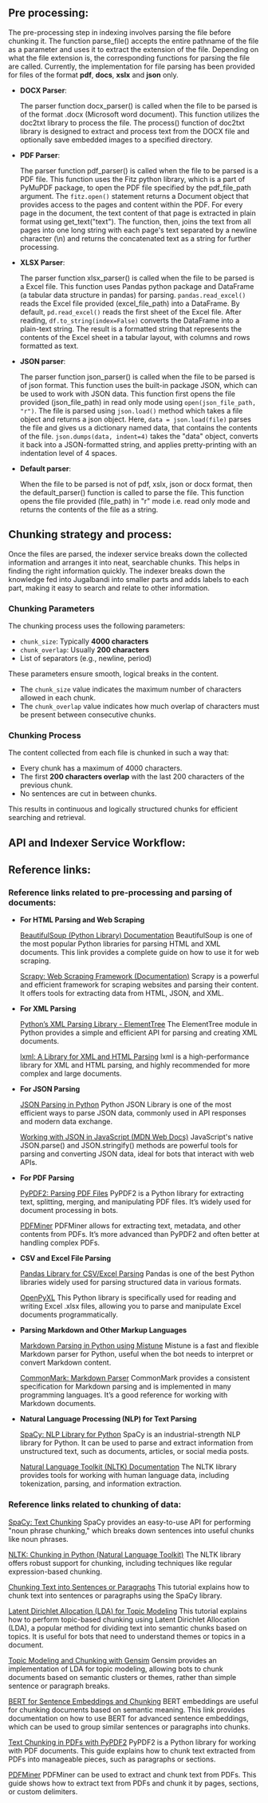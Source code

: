 ## Pre processing:

The pre-processing step in indexing involves parsing the file before chunking it. The function parse_file() accepts the entire pathname of the file as a parameter and uses it to extract the extension of the file. Depending on what the file extension is, the corresponding functions for parsing the file are called. Currently, the implementation for file parsing has been provided for files of the format **pdf**, **docs**, **xslx** and **json** only.

- **DOCX Parser**:

    The parser function docx_parser() is called when the file to be parsed is of the format .docx (Microsoft word document). This function utilizes the doc2txt library to process the file. The process() function of doc2txt library is designed to extract and process text from the DOCX file and optionally save embedded images to a specified directory.

- **PDF Parser**:
    
    The parser function pdf_parser() is called when the file to be parsed is a PDF file. This function uses the Fitz python library, which is a part of PyMuPDF package, to open the PDF file specified by the pdf_file_path argument. The `fitz.open()` statement returns a Document object that provides access to the pages and content within the PDF.
    For every page in the document, the text content of that page is extracted in plain format using get_text("text"). The function, then, joins the text from all pages into one long string with each page's text separated by a newline character (\n) and returns the concatenated text as a string for further processing.

- **XLSX Parser**:

    The parser function xlsx_parser() is called when the file to be parsed is a Excel file. This function uses Pandas python package and DataFrame (a tabular data structure in pandas) for parsing. 
    `pandas.read_excel()` reads the Excel file provided (excel_file_path) into a DataFrame. By default, `pd.read_excel()` reads the first sheet of the Excel file. After reading, `df.to_string(index=False)` converts the DataFrame into a plain-text string. The result is a formatted string that represents the contents of the Excel sheet in a tabular layout, with columns and rows formatted as text.

- **JSON parser**:

    The parser function json_parser() is called when the file to be parsed is of json format. This function uses the built-in package JSON, which can be used to work with JSON data. This function first opens the file provided (json_file_path) in read only mode using `open(json_file_path, "r")`. The file is parsed using `json.load()` method which takes a file object and returns a json object. Here, `data = json.load(file)` parses the file and gives us a dictionary named data, that contains the contents of the file. `json.dumps(data, indent=4)` takes the "data" object, converts it back into a JSON-formatted string, and applies pretty-printing with an indentation level of 4 spaces.

- **Default parser**:
    
    When the file to be parsed is not of pdf, xslx, json or docx format, then the default_parser() function is called to parse the file. This function opens the file provided (file_path) in "r" mode i.e. read only mode and returns the contents of the file as a string.


## Chunking strategy and process:

Once the files are parsed, the indexer service breaks down the collected information and arranges it into neat, searchable chunks. This helps in finding the right information quickly. The indexer breaks down the knowledge fed into Jugalbandi into smaller parts and adds labels to each part, making it easy to search and relate to other information.

### Chunking Parameters

The chunking process uses the following parameters:

- `chunk_size`: Typically **4000 characters**
- `chunk_overlap`: Usually **200 characters**
- List of separators (e.g., newline, period)

These parameters ensure smooth, logical breaks in the content.

- The `chunk_size` value indicates the maximum number of characters allowed in each chunk.
- The `chunk_overlap` value indicates how much overlap of characters must be present between consecutive chunks.

### Chunking Process

The content collected from each file is chunked in such a way that:

- Every chunk has a maximum of 4000 characters.
- The first **200 characters overlap** with the last 200 characters of the previous chunk.
- No sentences are cut in between chunks.

This results in continuous and logically structured chunks for efficient searching and retrieval.


## API and Indexer Service Workflow:


## Reference links:

### Reference links related to pre-processing and parsing of documents:

- **For HTML Parsing and Web Scraping**

    [BeautifulSoup (Python Library) Documentation](https://www.crummy.com/software/BeautifulSoup/bs4/doc/)
    BeautifulSoup is one of the most popular Python libraries for parsing HTML and XML documents. This link provides a complete guide on how to use it for web scraping.

    [Scrapy: Web Scraping Framework (Documentation)](https://docs.scrapy.org/en/latest/)
    Scrapy is a powerful and efficient framework for scraping websites and parsing their content. It offers tools for extracting data from HTML, JSON, and XML.

- **For XML Parsing**

    [Python’s XML Parsing Library - ElementTree](https://docs.python.org/3/library/xml.etree.elementtree.html)
    The ElementTree module in Python provides a simple and efficient API for parsing and creating XML documents. 

    [lxml: A Library for XML and HTML Parsing](https://lxml.de/)
    lxml is a high-performance library for XML and HTML parsing, and highly recommended for more complex and large documents.

- **For JSON Parsing**

    [JSON Parsing in Python](https://docs.python.org/3/library/json.html)
    Python JSON Library is one of the most efficient ways to parse JSON data, commonly used in API responses and modern data exchange.

    [Working with JSON in JavaScript (MDN Web Docs)](https://developer.mozilla.org/en-US/docs/Web/JavaScript/Reference/Global_Objects/JSON/parse)
    JavaScript's native JSON.parse() and JSON.stringify() methods are powerful tools for parsing and converting JSON data, ideal for bots that interact with web APIs.

 - **For PDF Parsing**

    [PyPDF2: Parsing PDF Files](https://pypdf2.readthedocs.io/en/3.x/)
    PyPDF2 is a Python library for extracting text, splitting, merging, and manipulating PDF files. It’s widely used for document processing in bots.

    [PDFMiner](https://pdfminersix.readthedocs.io/en/latest/)
    PDFMiner allows for extracting text, metadata, and other contents from PDFs. It’s more advanced than PyPDF2 and often better at handling complex PDFs.

- **CSV and Excel File Parsing**

    [Pandas Library for CSV/Excel Parsing](https://pandas.pydata.org/pandas-docs/stable/)
    Pandas is one of the best Python libraries widely used for parsing structured data in various formats.

    [OpenPyXL](https://openpyxl.readthedocs.io/en/stable/)
    This Python library is specifically used for reading and writing Excel .xlsx files, allowing you to parse and manipulate Excel documents programmatically.

- **Parsing Markdown and Other Markup Languages**

    [Markdown Parsing in Python using Mistune](https://mistune.readthedocs.io/en/latest/)
    Mistune is a fast and flexible Markdown parser for Python, useful when the bot needs to interpret or convert Markdown content.
    
    [CommonMark: Markdown Parser](https://commonmark.org/)
    CommonMark provides a consistent specification for Markdown parsing and is implemented in many programming languages. It’s a good reference for working with Markdown documents.

- **Natural Language Processing (NLP) for Text Parsing**

    [SpaCy: NLP Library for Python](https://spacy.io/)
    SpaCy is an industrial-strength NLP library for Python. It can be used to parse and extract information from unstructured text, such as documents, articles, or social media posts.

    [Natural Language Toolkit (NLTK) Documentation](https://www.nltk.org/)
    The NLTK library provides tools for working with human language data, including tokenization, parsing, and information extraction.

### Reference links related to chunking of data:

[SpaCy: Text Chunking](https://spacy.io/usage/linguistic-features#chunking)
SpaCy provides an easy-to-use API for performing "noun phrase chunking," which breaks down sentences into useful chunks like noun phrases.

[NLTK: Chunking in Python (Natural Language Toolkit)](https://www.nltk.org/book/ch07.html)
The NLTK library offers robust support for chunking, including techniques like regular expression-based chunking.

[Chunking Text into Sentences or Paragraphs](https://realpython.com/natural-language-processing-spacy-python/#chunking-text)
This tutorial explains how to chunk text into sentences or paragraphs using the SpaCy library.

[Latent Dirichlet Allocation (LDA) for Topic Modeling](https://www.machinelearningplus.com/nlp/topic-modeling-gensim-python/)
This tutorial explains how to perform topic-based chunking using Latent Dirichlet Allocation (LDA), a popular method for dividing text into semantic chunks based on topics. It is useful for bots that need to understand themes or topics in a document.

[Topic Modeling and Chunking with Gensim](https://radimrehurek.com/gensim/auto_examples/tutorials/run_lda.html)
Gensim provides an implementation of LDA for topic modeling, allowing bots to chunk documents based on semantic clusters or themes, rather than simple sentence or paragraph breaks.

[BERT for Sentence Embeddings and Chunking](https://huggingface.co/transformers/model_doc/bert.html)
BERT embeddings are useful for chunking documents based on semantic meaning. This link provides documentation on how to use BERT for advanced sentence embeddings, which can be used to group similar sentences or paragraphs into chunks.

[Text Chunking in PDFs with PyPDF2](https://pypdf2.readthedocs.io/en/3.x/)
PyPDF2 is a Python library for working with PDF documents. This guide explains how to chunk text extracted from PDFs into manageable pieces, such as paragraphs or sections.

[PDFMiner](https://pdfminersix.readthedocs.io/en/latest/)
PDFMiner can be used to extract and chunk text from PDFs. This guide shows how to extract text from PDFs and chunk it by pages, sections, or custom delimiters.
